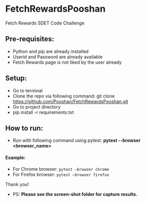 # FetchRewardsPooshan
Fetch Rewards SDET Code Challenge 

## Pre-requisites:
- Python and pip are already installed
- Userid and Password are already available
- Fetch Rewards page is not liked by the user already

## Setup:
- Go to terminal
- Clone the repo via following command:
git clone https://github.com/Pooshan/FetchRewardsPooshan.git
- Go to project directory
- pip install -r requirements.txt

## How to run:
- Run with following command using pytest:
<b> pytest --browser <browser_name> </b>

#### Example: 
- For Chrome browser: `pytest —browser chrome`
- For Firefox browser: `pytest —browser firefox`


Thank you! 
- PS: <b>Please see the screen-shot folder for capture results.</b> 